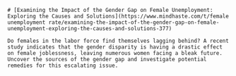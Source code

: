 
    # [Examining the Impact of the Gender Gap on Female Unemployment: Exploring the Causes and Solutions](https://www.mindhaste.com/t/female unemployment rate/examining-the-impact-of-the-gender-gap-on-female-unemployment-exploring-the-causes-and-solutions-377)

    Do females in the labor force find themselves lagging behind? A recent study indicates that the gender disparity is having a drastic effect on female joblessness, leaving numerous women facing a bleak future. Uncover the sources of the gender gap and investigate potential remedies for this escalating issue.
    